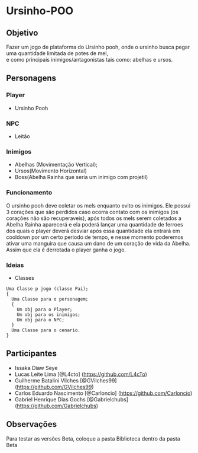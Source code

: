 # Ursinho-POO

## Objetivo
Fazer um jogo de plataforma do Ursinho pooh, onde o ursinho busca pegar uma quantidade limitada de potes de mel,<br> e como principais inimigos/antagonistas tais como: abelhas e ursos.

## Personagens

### Player
* Ursinho Pooh
### NPC
* Leitão
### Inimigos
* Abelhas (Movimentação Vertical);
* Ursos(Movimento Horizontal)
* Boss(Abelha Rainha que seria um inimigo com projetil)

### Funcionamento
O ursinho pooh deve coletar os mels enquanto evito os inimigos. Ele possui 3 corações que são perdidos caso ocorra contato com os inimigos (os corações não são recuperaveis), após todos os mels serem coletados a Abelha Rainha aparecerá e ela poderá lançar uma quantidade de ferroes dos quais o player deverá desviar após essa quantidade ela entrará em cooldown por um certo periodo de tempo, e nesse momento poderemos ativar uma manguira que causa um dano de um coração de vida da Abelha. Assim que ela é derrotada o player ganha o jogo.

### Ideias
* Classes
```
Uma Classe p jogo (classe Pai);
{
  Uma Classe para o personagem;
  {
    Um obj para o Player;
    Um obj para os inimigos;
    Um obj para o NPC;
  }
  Uma Classe para o cenario.
}
```
## Participantes
* Issaka Diaw Seye 
* Lucas Leite Lima  [@L4cto] (https://github.com/L4cTo)
* Guilherme Batalini Vilches  [@GVilches99] (https://github.com/GVilches99)
* Carlos Eduardo Nascimento   [@Carloncio] (https://github.com/Carloncio)
* Gabriel Henrique Dias Gochs [@Gabrielchubs] (https://github.com/Gabrielchubs)

## Observações
Para testar as versões Beta, coloque a pasta Biblioteca dentro da pasta Beta
